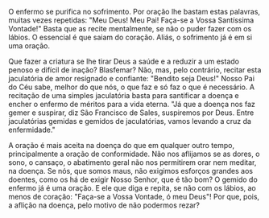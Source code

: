 O enfermo se purifica no sofrimento. Por oração lhe bastam estas palavras, muitas vezes repetidas: "Meu Deus! Meu Pai! Faça-se a Vossa Santíssima Vontade!" Basta que as recite mentalmente, se não o puder fazer com os lábios. O essencial é que saiam do coração. Aliás, o sofrimento já é em si uma oração.

Que fazer a criatura se lhe tirar Deus a saúde e a reduzir a um estado penoso e difícil de inação? Blasfemar? Não, mas, pelo contrário, recitar esta jaculatória de amor resignado e confiante: "Bendito seja Deus!" Nosso Pai do Céu sabe, melhor do que nós, o que faz e só faz o que é necessário. A recitação de uma simples jaculatória basta para santificar a doença e encher o enfermo de méritos para a vida eterna. "Já que a doença nos faz gemer e suspirar, diz São Francisco de Sales, suspiremos por Deus. Entre jaculatórias gemidas e gemidos de jaculatórias, vamos levando a cruz da enfermidade."

A oração é mais aceita na doença do que em qualquer outro tempo, principalmente a oração de conformidade. Não nos aflijamos se as dores, o sono, o cansaço, o abatimento geral não nos permitirem orar nem meditar, na doença. Se nós, que somos maus, não exigimos esforços grandes aos doentes, como os há de exigir Nosso Senhor, que é tão bom? O gemido do enfermo já é uma oração. E ele que diga e repita, se não com os lábios, ao menos de coração: "Faça-se a Vossa Vontade, ó meu Deus"! Por que, pois, a aflição na doença, pelo motivo de não podermos rezar?
